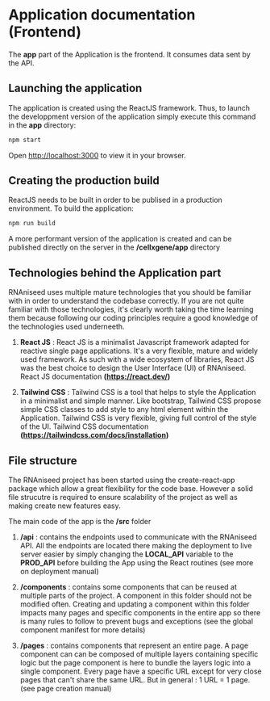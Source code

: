 # Application documentation (Frontend)

The **app** part of the Application is the frontend. It consumes data sent by the API.

## Launching the application

The application is created using the ReactJS framework. Thus, to launch the developpment version of 
the application simply execute this command in the **app** directory:

```bash
npm start
```

Open [http://localhost:3000](http://localhost:3000) to view it in your browser.

## Creating the production build

ReactJS needs to be built in order to be publised in a production environment. 
To build the application:

```bash
npm run build
```

A more performant version of the application is created and can be published directly on the server in 
the **/cellxgene/app** directory

## Technologies behind the Application part 

RNAniseed uses multiple mature technologies that you should be familiar with in order to understand
the codebase correctly. If you are not quite familiar with those 
technologies, it's clearly worth taking the time learning them because following our coding 
principles require a good knowledge of the technologies used underneeth.

1. **React JS** : React JS is a minimalist Javascript framework adapted for reactive single page 
                  applications. It's a very flexible, mature and widely used framework. As such
                  with a wide ecosystem of libraries, React JS was the best choice to design the 
                  User Interface (UI) of RNAniseed. React JS documentation **(https://react.dev/)**

2. **Tailwind CSS** : Tailwind CSS is a tool that helps to style the Application in a minimalist
                      and simple manner. Like bootstrap, Tailwind CSS propose simple CSS classes 
                      to add style to any html element within the Application. Tailwind CSS is very 
                      flexible, giving full control of the style of the UI. 
                      Tailwind CSS documentation **(https://tailwindcss.com/docs/installation)**

## File structure

The RNAniseed project has been started using the create-react-app package which allow a 
great flexibility for the code base. However a solid file strucutre is required to ensure 
scalability of the project as well as making create new features easy.

The main code of the app is the **/src** folder

1. **/api** : contains the endpoints used to communicate with the RNAniseed API. All the 
              endpoints are located there making the deployment to live server easier by 
              simply changing the **LOCAL_API** variable to the **PROD_API** before building
              the App using the React routines (see more on deployment manual)

2. **/components** : contains some components that can be reused at multiple parts of the 
                     project. A component in this folder should not be modified often. 
                     Creating and updating a component within this folder impacts many 
                     pages and specific components in the entire app so there is many 
                     rules to follow to prevent bugs and exceptions (see the global 
                     component manifest for more details)

3. **/pages** : contains components that represent an entire page. A page component can 
                can be composed of multiple layers containing specific logic but the 
                page component is here to bundle the layers logic into a single component.
                Every page have a specific URL except for very close pages that can't share
                the same URL. But in general : 1 URL = 1 page. (see page creation manual)
